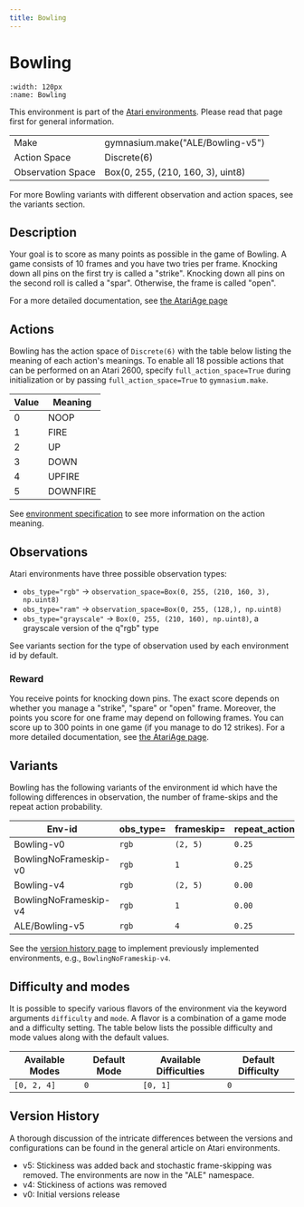 ```yaml
---
title: Bowling
---
```


# Bowling

```{figure} ../_static/videos/environments/bowling.gif
:width: 120px
:name: Bowling
```

This environment is part of the <a href='..'>Atari environments</a>. Please read that page first for general information.

|                   |                                   |
|-------------------|-----------------------------------|
| Make              | gymnasium.make("ALE/Bowling-v5")  |
| Action Space      | Discrete(6)                       |
| Observation Space | Box(0, 255, (210, 160, 3), uint8) |

For more Bowling variants with different observation and action spaces, see the variants section.

## Description

Your goal is to score as many points as possible in the game of Bowling. A game consists of 10 frames and you have two tries per frame. Knocking down all pins on the first try is called a "strike". Knocking down all pins on the second roll is called a "spar". Otherwise, the frame is called "open".

For a more detailed documentation, see [the AtariAge page](https://atariage.com/manual_html_page.php?SoftwareID=879)

## Actions

Bowling has the action space of `Discrete(6)` with the table below listing the meaning of each action's meanings.
To enable all 18 possible actions that can be performed on an Atari 2600, specify `full_action_space=True` during
initialization or by passing `full_action_space=True` to `gymnasium.make`.

|   Value | Meaning   |
|---------|-----------|
|       0 | NOOP      |
|       1 | FIRE      |
|       2 | UP        |
|       3 | DOWN      |
|       4 | UPFIRE    |
|       5 | DOWNFIRE  |

See [environment specification](../env-spec) to see more information on the action meaning.

## Observations

Atari environments have three possible observation types:

- `obs_type="rgb"` -> `observation_space=Box(0, 255, (210, 160, 3), np.uint8)`
- `obs_type="ram"` -> `observation_space=Box(0, 255, (128,), np.uint8)`
- `obs_type="grayscale"` -> `Box(0, 255, (210, 160), np.uint8)`, a grayscale version of the q"rgb" type

See variants section for the type of observation used by each environment id by default.

### Reward

You receive points for knocking down pins. The exact score depends on whether you manage a "strike", "spare" or "open" frame. Moreover, the points you score for one frame may depend on following frames. You can score up to 300 points in one game (if you manage to do 12 strikes). For a more detailed documentation, see [the AtariAge page](https://atariage.com/manual_html_page.php?SoftwareID=879).

## Variants

Bowling has the following variants of the environment id which have the following differences in observation,
the number of frame-skips and the repeat action probability.

| Env-id                | obs_type=   | frameskip=   | repeat_action_probability=   |
|-----------------------|-------------|--------------|------------------------------|
| Bowling-v0            | `rgb`       | `(2, 5)`     | `0.25`                       |
| BowlingNoFrameskip-v0 | `rgb`       | `1`          | `0.25`                       |
| Bowling-v4            | `rgb`       | `(2, 5)`     | `0.00`                       |
| BowlingNoFrameskip-v4 | `rgb`       | `1`          | `0.00`                       |
| ALE/Bowling-v5        | `rgb`       | `4`          | `0.25`                       |

See the [version history page](https://ale.farama.org/environments/#version-history-and-naming-schemes) to implement previously implemented environments, e.g., `BowlingNoFrameskip-v4`.

## Difficulty and modes

It is possible to specify various flavors of the environment via the keyword arguments `difficulty` and `mode`.
A flavor is a combination of a game mode and a difficulty setting. The table below lists the possible difficulty and mode values
along with the default values.

| Available Modes   | Default Mode   | Available Difficulties   | Default Difficulty   |
|-------------------|----------------|--------------------------|----------------------|
| `[0, 2, 4]`       | `0`            | `[0, 1]`                 | `0`                  |

## Version History

A thorough discussion of the intricate differences between the versions and configurations can be found in the general article on Atari environments.

* v5: Stickiness was added back and stochastic frame-skipping was removed. The environments are now in the "ALE" namespace.
* v4: Stickiness of actions was removed
* v0: Initial versions release
